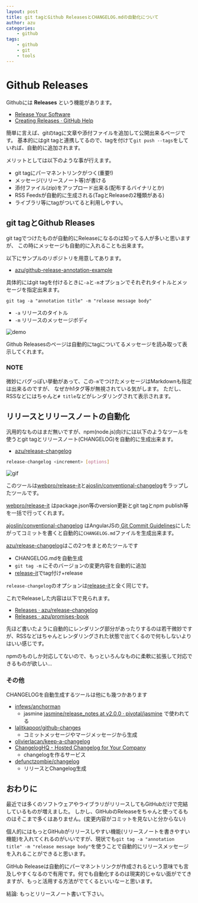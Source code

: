 ```yaml
---
layout: post
title: git tagとGithub ReleasesとCHANGELOG.mdの自動化について
author: azu
categories: 
    - github
tags:
    - github
    - git
    - tools
---
```


# Github Releases

Githubには **Releases** という機能があります。

* [Release Your Software](https://github.com/blog/1547-release-your-software "Release Your Software")
* [Creating Releases · GitHub Help](https://help.github.com/articles/creating-releases "Creating Releases · GitHub Help")

簡単に言えば、gitのtagに文章や添付ファイルを追加して公開出来るページです。
基本的にはgit tagと連携してるので、tagを付けて`git push --tags`をしていれば、自動的に追加されます。

メリットとしては以下のような事が行えます。

* git tagにパーマネントリンクがつく(重要!)
* メッセージ(リリースノート等)が書ける
* 添付ファイル(zip)をアップロード出来る(配布するバイナリとか)
* RSS Feedsが自動的に生成される(TagとReleaseの2種類がある)
* ライブラリ等にtagがついてると利用しやすい。

## git tagとGithub Rleases

git tagでつけたものが自動的にReleaseになるのは知ってる人が多いと思いますが、
この時にメッセージも自動的に入れることも出来ます。

以下にサンプルのリポジトリを用意してあります。

* [azu/github-release-annotation-example](https://github.com/azu/github-release-annotation-example "azu/github-release-annotation-example")

具体的にはgit tagを付けるときに`-a`と`-m`オプションでそれぞれタイトルとメッセージを指定出来ます。

``` console
git tag -a "annotation title" -m "release message body"
```

* `-a` リリースのタイトル
* `-m` リリースのメッセージボディ

![demo](http://take.ms/UBT0G)

Github Releasesのページは自動的にtagについてるメッセージを読み取って表示してくれます。

### NOTE

微妙にバグっぽい挙動があって、この`-m`でつけたメッセージはMarkdownも指定は出来るのですが、
なぜかh1タグ等が無視されている気がします。
ただし、RSSなどにはちゃんと`# title`などがレンダリングされて表示されます。

## リリースとリリースノートの自動化

汎用的なものはまだ無いですが、npm(node.js)向けには以下のようなツールを使うとgit tagとリリースノート(CHANGELOG)を自動的に生成出来ます。

* [azu/release-changelog](https://github.com/azu/release-changelog "azu/release-changelog")

``` sh
release-changelog <increment> [options]
```

![gif](http://gyazo.com/71c704db8a5811fb5faffc7858c89867.gif)

このツールは[webpro/release-it](https://github.com/webpro/release-it "webpro/release-it")と[ajoslin/conventional-changelog](https://github.com/ajoslin/conventional-changelog "ajoslin/conventional-changelog")をラップしたツールです。

[webpro/release-it](https://github.com/webpro/release-it "webpro/release-it") はpackage.json等のversion更新とgit tagとnpm publish等を一括で行ってくれます。

[ajoslin/conventional-changelog](https://github.com/ajoslin/conventional-changelog "ajoslin/conventional-changelog") はAngularJSの[ Git Commit Guidelines](https://github.com/ajoslin/conventional-changelog/blob/master/CONVENTIONS.md " Git Commit Guidelines")にしたがってコミットを書くと自動的に`CHANGELOG.md`ファイルを生成出来ます。

[azu/release-changelog](https://github.com/azu/release-changelog "azu/release-changelog")はこの2つをまとめたツールです

* CHANGELOG.mdを自動生成
* `git tag -m` にそのバージョンの変更内容を自動的に追加
* [release-it](https://github.com/webpro/release-it "release-it")でtag付け+release

`release-changelog`のオプションは[release-it](https://github.com/webpro/release-it "release-it")と全く同じです。

これでReleaseした内容は以下で見られます。

* [Releases · azu/release-changelog](https://github.com/azu/release-changelog/releases "Releases · azu/release-changelog")
* [Releases · azu/promises-book](https://github.com/azu/promises-book/releases "Releases · azu/promises-book")

先ほど書いたように自動的にレンダリング部分があったりするのは若干微妙ですが、RSSなどはちゃんとレンダリングされた状態で出てくるので何もしないよりはいい感じです。

npmのものしか対応してないので、もっといろんなものに柔軟に拡張して対応できるものが欲しい…

### その他

CHANGELOGを自動生成するツールは他にも幾つかあります

* [infews/anchorman](https://github.com/infews/anchorman "infews/anchorman")
    * jasmine [jasmine/release_notes at v2.0.0 · pivotal/jasmine](https://github.com/pivotal/jasmine/tree/v2.0.0/release_notes "jasmine/release_notes at v2.0.0 · pivotal/jasmine") で使われてる
* [lalitkapoor/github-changes](https://github.com/lalitkapoor/github-changes "lalitkapoor/github-changes")
    * コミットメッセージやマージメッセージから生成
* [olivierlacan/keep-a-changelog](https://github.com/olivierlacan/keep-a-changelog "olivierlacan/keep-a-changelog")
* [ChangelogHQ - Hosted Changelog for Your Company](https://changeloghq.com/ "ChangelogHQ - Hosted Changelog for Your Company")
    * changelogを作るサービス
* [defunctzombie/changelog](https://github.com/defunctzombie/changelog "defunctzombie/changelog")
    * リリースとChangelog生成

## おわりに

最近では多くのソフトウェアやライブラリがリリースしてもGitHubだけで完結しているものが増えました。
しかし、GitHubのReleaseをちゃんと使ってるものはそこまで多くはありません。(変更内容がコミットを見ないと分からない)

個人的にはもっとGitHubがリリースしやすい機能(リリースノートを書きやすい機能)を入れてくれるのがいいですが、現状でも`git tag -a "annotation title" -m "release message body"`を使うことで自動的にリリースメッセージを入れることができると思います。

GitHub Releaseは自動的にパーマネントリンクが作成されるという意味でも言及しやすくなるので有用です。何でも自動化するのは現実的じゃない面がでてきますが、もっと活用する方法がでてくるといいなーと思います。

結論: もっとリリースノート書いて下さい。